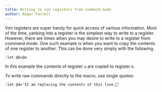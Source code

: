 ```yaml
---
title: Writing to vim registers from command mode
author: Roger Farrell
---
```


Vim registers are super handy for quick access of various information.
Most of the time, yanking into a register is the simplest way to write
to a register. However, there are times when you may desire to write to
a register from command mode. One such example is when you want to copy
the contents of one register to another. This can be done very simply
with the following.

```vim
:let @b=@a
```

In this example the contents of register `a` are copied to register `b`.

To write raw commands directly to the macro, use single quotes:

```vim
:let @d='SI am replacing the contents of this line.'
```
